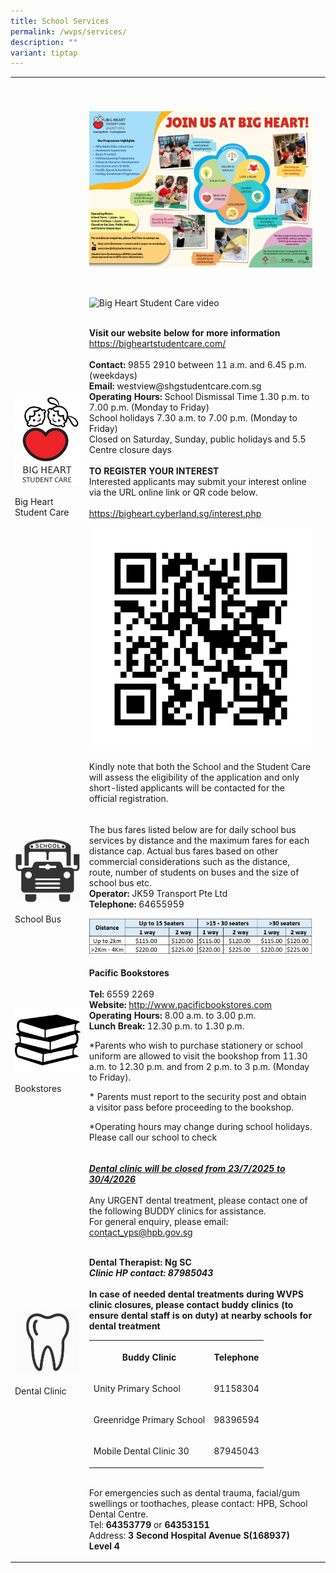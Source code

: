 ```yaml
---
title: School Services
permalink: /wvps/services/
description: ""
variant: tiptap
---
```

<p></p>
<table style="minWidth: 75px">
<colgroup>
<col>
<col>
<col>
</colgroup>
<tbody>
<tr>
<th rowspan="1" colspan="1">
<p>&nbsp;</p>
</th>
<th rowspan="1" colspan="1">
<p>&nbsp;</p>
</th>
<th rowspan="1" colspan="1">
<p></p>
</th>
</tr>
<tr>
<td rowspan="1" colspan="1">
<div class="isomer-image-wrapper">
<img style="width: 100%" height="auto" width="100%" alt="Big heart student care logo" src="/images/logo.jpeg">
</div>
<p>Big Heart Student Care</p>
</td>
<td rowspan="1" colspan="1">
<div class="isomer-image-wrapper">
<img style="width: 100%" height="auto" width="100%" alt="Information of Big Heart Student Care centre" src="/images/West%20View%20SCC%20Info.png">
</div>
<p>
<br>
</p>
<div class="isomer-image-wrapper">
<img style="width: 100%" height="auto" width="100%" alt="Big Heart Student Care video" src="https://img.youtube.com/vi/Do4hSWR8s4o/0.jpg">
</div>
<p>
<br><strong>Visit our website below for more information</strong>
<br><a href="https://bigheartstudentcare.com/" rel="noopener noreferrer nofollow" target="_blank">https://bigheartstudentcare.com/</a>
<br>
<br><strong>Contact:</strong> 9855 2910 between 11 a.m. and 6.45 p.m. (weekdays)
<br><strong>Email:</strong> westview@shgstudentcare.com.sg
<br><strong>Operating Hours:</strong> School Dismissal Time 1.30 p.m. to 7.00
p.m. (Monday to Friday)
<br>School holidays 7.30 a.m. to 7.00 p.m. (Monday to Friday)
<br>Closed on Saturday, Sunday, public holidays and 5.5 Centre closure days
<br>
<br><strong>TO REGISTER YOUR INTEREST</strong>
<br>Interested applicants may submit your interest online via the URL online
link or QR code below.
<br>
<br><a href="https://bigheart.cyberland.sg/interest.php" rel="noopener noreferrer nofollow" target="_blank">https://bigheart.cyberland.sg/interest.php</a>
<br>
</p>
<div class="isomer-image-wrapper">
<img style="width: 100%" height="auto" width="100%" alt="" src="/images/Services/registration%20qr%20code.png">
</div>
<p>Kindly note that both the School and the Student Care will assess the
eligibility of the application and only short-listed applicants will be
contacted for the official registration.</p>
</td>
<td rowspan="1" colspan="1">
<p></p>
</td>
</tr>
<tr>
<td rowspan="1" colspan="1">
<div class="isomer-image-wrapper">
<img style="width: 100%" height="auto" width="100%" alt="Icon of a school bus" src="/images/bus.png">
</div>
<p>School Bus</p>
</td>
<td rowspan="1" colspan="1">
<p>The bus fares listed below are for daily school bus services by distance
and the maximum fares for each distance cap. Actual bus fares based on
other commercial considerations such as the distance, route, number of
students on buses and the size of school bus etc.
<br><strong>Operator:</strong> JK59 Transport Pte Ltd
<br><strong>Telephone:</strong> 64655959
<br>
</p>
<div class="isomer-image-wrapper">
<img style="width: 100%" height="auto" width="100%" alt="A table showing the fares for the school bus" src="/images/Services/school%20bus%20fares.png">
</div>
</td>
<td rowspan="1" colspan="1">
<p></p>
</td>
</tr>
<tr>
<td rowspan="1" colspan="1">
<div class="isomer-image-wrapper">
<img style="width: 100%" height="auto" width="100%" alt="An icon showing a stack of 3 books, indicating a book shop" src="/images/bookshop.png">
</div>
<p>Bookstores</p>
</td>
<td rowspan="1" colspan="1">
<p><strong>Pacific Bookstores</strong>
<br>
<br><strong>Tel:</strong> 6559 2269
<br><strong>Website:</strong>  <a href="http://www.pacificbookstores.com" rel="noopener noreferrer nofollow" target="_blank">http://www.pacificbookstores.com</a>
<br><strong>Operating Hours:</strong> 8.00 a.m. to 3.00 p.m.
<br><strong>Lunch Break:</strong> 12.30 p.m. to 1.30 p.m.</p>
<p>*Parents who wish to purchase stationery or school uniform are allowed
to visit the bookshop from 11.30 a.m. to 12.30 p.m. and from 2 p.m. to
3 p.m. (Monday to Friday).</p>
<p>* Parents must report to the security post and obtain a visitor pass before
proceeding to the bookshop.</p>
<p>*Operating hours may change during school holidays. Please call our school
to check</p>
</td>
<td rowspan="1" colspan="1">
<p></p>
</td>
</tr>
<tr>
<td rowspan="1" colspan="1">
<div class="isomer-image-wrapper">
<img style="width: 100%" height="auto" width="100%" alt="An icon of a tooth, indicating dental clinic" src="/images/dental.jpeg">
</div>
<p>Dental Clinic</p>
</td>
<td rowspan="1" colspan="1">
<p><strong><em><u>Dental clinic will be closed from 23/7/2025 to 30/4/2026</u></em></strong>
<br>
<br>Any URGENT dental treatment, please contact one of the following BUDDY
clinics for assistance.
<br>For general enquiry, please email: <a href="mailto:contact_yps@hpb.gov.sg" rel="noopener noreferrer nofollow" target="_blank">contact_yps@hpb.gov.sg</a>
</p>
<p>
<br><strong>Dental Therapist: Ng SC</strong>
<br><strong><em>Clinic HP contact: 87985043</em></strong>
<br>
<br><strong>In case of needed dental treatments during WVPS clinic closures, please contact buddy clinics (to ensure dental staff is on duty) at nearby schools for dental treatment</strong>
<br>
</p>
<table style="minWidth: 50px">
<colgroup>
<col>
<col>
</colgroup>
<tbody>
<tr>
<th rowspan="1" colspan="1">
<p>Buddy Clinic</p>
</th>
<th rowspan="1" colspan="1">
<p>Telephone</p>
</th>
</tr>
<tr>
<td rowspan="1" colspan="1">
<p>Unity Primary School</p>
</td>
<td rowspan="1" colspan="1">
<p>91158304</p>
</td>
</tr>
<tr>
<td rowspan="1" colspan="1">
<p>Greenridge Primary School</p>
</td>
<td rowspan="1" colspan="1">
<p>98396594</p>
</td>
</tr>
<tr>
<td rowspan="1" colspan="1">
<p>Mobile Dental Clinic 30</p>
</td>
<td rowspan="1" colspan="1">
<p>87945043</p>
</td>
</tr>
</tbody>
</table>
<p>
<br>For emergencies such as dental trauma, facial/gum swellings or toothaches,
please contact: HPB, School Dental Centre.
<br>Tel: <strong>64353779</strong> or <strong>64353151</strong>
<br>Address: <strong>3 Second Hospital Avenue S(168937) Level 4</strong>
<br>
</p>
</td>
<td rowspan="1" colspan="1">
<p></p>
</td>
</tr>
</tbody>
</table>
<p></p>